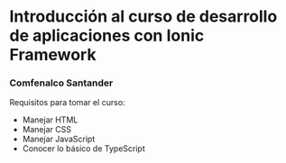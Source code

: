 # Introducción al curso de desarrollo de aplicaciones con Ionic Framework
### Comfenalco Santander

Requisitos para tomar el curso:
- Manejar HTML
- Manejar CSS
- Manejar JavaScript
- Conocer lo básico de TypeScript